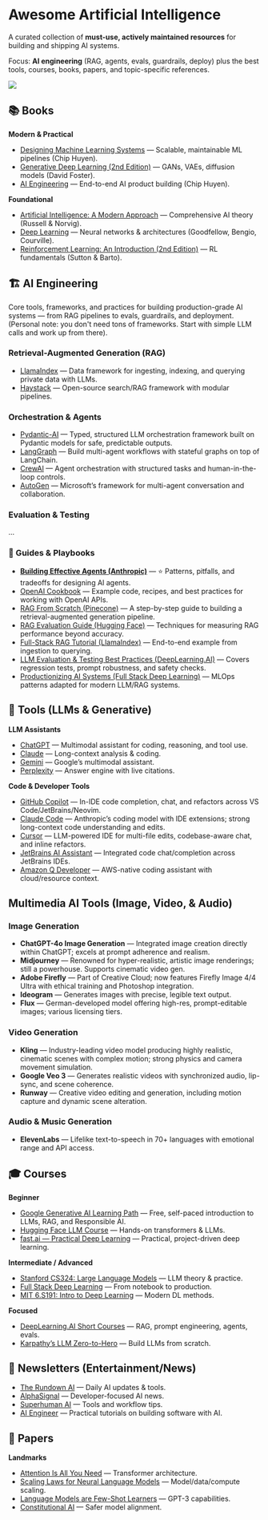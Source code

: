 # Awesome Artificial Intelligence

A curated collection of **must-use, actively maintained resources** for building and shipping AI systems.  

Focus: **AI engineering** (RAG, agents, evals, guardrails, deploy) plus the best tools, courses, books, papers, and topic-specific references.

![](https://media.giphy.com/media/jeAQYN9FfROX6/giphy.gif)

## 📚 Books

**Modern & Practical**
- [Designing Machine Learning Systems](https://www.oreilly.com/library/view/designing-machine-learning/9781098107956/) — Scalable, maintainable ML pipelines (Chip Huyen).
- [Generative Deep Learning (2nd Edition)](https://www.oreilly.com/library/view/generative-deep-learning/9781098134174/) — GANs, VAEs, diffusion models (David Foster).
- [AI Engineering](https://www.oreilly.com/library/view/ai-engineering/9781098166298/) — End-to-end AI product building (Chip Huyen).

**Foundational**
- [Artificial Intelligence: A Modern Approach](https://aima.cs.berkeley.edu/) — Comprehensive AI theory (Russell & Norvig).
- [Deep Learning](https://www.deeplearningbook.org/) — Neural networks & architectures (Goodfellow, Bengio, Courville).
- [Reinforcement Learning: An Introduction (2nd Edition)](https://web.stanford.edu/class/psych209/Readings/SuttonBartoIPRLBook2ndEd.pdf) — RL fundamentals (Sutton & Barto).

## 🏗 AI Engineering

Core tools, frameworks, and practices for building production-grade AI systems — from RAG pipelines to evals, guardrails, and deployment. (Personal note: you don't need tons of frameworks. Start with simple LLM calls and work up from there).

### Retrieval-Augmented Generation (RAG)
- [LlamaIndex](https://www.llamaindex.ai/) — Data framework for ingesting, indexing, and querying private data with LLMs.
- [Haystack](https://haystack.deepset.ai/) — Open-source search/RAG framework with modular pipelines.

### Orchestration & Agents
- [Pydantic-AI](https://ai.pydantic.dev/) — Typed, structured LLM orchestration framework built on Pydantic models for safe, predictable outputs.
- [LangGraph](https://www.langchain.com/langgraph) — Build multi-agent workflows with stateful graphs on top of LangChain.
- [CrewAI](https://www.crewai.com/) — Agent orchestration with structured tasks and human-in-the-loop controls.
- [AutoGen](https://microsoft.github.io/autogen/) — Microsoft’s framework for multi-agent conversation and collaboration.

### Evaluation & Testing

...

### 📖 Guides & Playbooks

- **[Building Effective Agents (Anthropic)](https://www.anthropic.com/engineering/building-effective-agents)** — ⭐ Patterns, pitfalls, and tradeoffs for designing AI agents.
- [OpenAI Cookbook](https://cookbook.openai.com/) — Example code, recipes, and best practices for working with OpenAI APIs.
- [RAG From Scratch (Pinecone)](https://www.pinecone.io/learn/retrieval-augmented-generation/) — A step-by-step guide to building a retrieval-augmented generation pipeline.
- [RAG Evaluation Guide (Hugging Face)](https://huggingface.co/blog/rag-evaluation) — Techniques for measuring RAG performance beyond accuracy.
- [Full-Stack RAG Tutorial (LlamaIndex)](https://docs.llamaindex.ai/en/stable/getting_started/full_stack_rag/) — End-to-end example from ingestion to querying.
- [LLM Evaluation & Testing Best Practices (DeepLearning.AI)](https://www.deeplearning.ai/short-courses/evaluating-and-testing-llm-applications/) — Covers regression tests, prompt robustness, and safety checks.
- [Productionizing AI Systems (Full Stack Deep Learning)](https://fullstackdeeplearning.com/) — MLOps patterns adapted for modern LLM/RAG systems.

## 💬 Tools (LLMs & Generative)

**LLM Assistants**
- [ChatGPT](https://openai.com/chatgpt/overview/) — Multimodal assistant for coding, reasoning, and tool use.
- [Claude](https://www.anthropic.com/claude) — Long-context analysis & coding.
- [Gemini](https://gemini.google.com/) — Google’s multimodal assistant.
- [Perplexity](https://www.perplexity.ai/) — Answer engine with live citations.

**Code & Developer Tools**
- [GitHub Copilot](https://github.com/features/copilot) — In-IDE code completion, chat, and refactors across VS Code/JetBrains/Neovim.
- [Claude Code](https://www.anthropic.com/claude) — Anthropic’s coding model with IDE extensions; strong long-context code understanding and edits.
- [Cursor](https://cursor.sh/) — LLM-powered IDE for multi-file edits, codebase-aware chat, and inline refactors.
- [JetBrains AI Assistant](https://www.jetbrains.com/ai/) — Integrated code chat/completion across JetBrains IDEs.
- [Amazon Q Developer](https://aws.amazon.com/q/developer/) — AWS-native coding assistant with cloud/resource context.

##  Multimedia AI Tools (Image, Video, & Audio)

### Image Generation
- **ChatGPT-4o Image Generation** — Integrated image creation directly within ChatGPT; excels at prompt adherence and realism.
- **Midjourney** — Renowned for hyper-realistic, artistic image renderings; still a powerhouse. Supports cinematic video gen.
- **Adobe Firefly** — Part of Creative Cloud; now features Firefly Image 4/4 Ultra with ethical training and Photoshop integration.
- **Ideogram** — Generates images with precise, legible text output.
- **Flux** — German-developed model offering high-res, prompt-editable images; various licensing tiers.
  
### Video Generation
- **Kling** — Industry-leading video model producing highly realistic, cinematic scenes with complex motion; strong physics and camera movement simulation.  
- **Google Veo 3** — Generates realistic videos with synchronized audio, lip-sync, and scene coherence. 
- **Runway** — Creative video editing and generation, including motion capture and dynamic scene alteration. 

### Audio & Music Generation
- **ElevenLabs** — Lifelike text-to-speech in 70+ languages with emotional range and API access. 

## 🎓 Courses

**Beginner**
- [Google Generative AI Learning Path](https://www.cloudskillsboost.google/paths/118) — Free, self-paced introduction to LLMs, RAG, and Responsible AI.
- [Hugging Face LLM Course](https://huggingface.co/learn/llm-course/chapter1/1) — Hands-on transformers & LLMs.
- [fast.ai — Practical Deep Learning](https://course.fast.ai/) — Practical, project-driven deep learning.

**Intermediate / Advanced**
- [Stanford CS324: Large Language Models](https://stanford-cs324.github.io/winter2022/) — LLM theory & practice.
- [Full Stack Deep Learning](https://fullstackdeeplearning.com/) — From notebook to production.
- [MIT 6.S191: Intro to Deep Learning](https://introtodeeplearning.com/) — Modern DL methods.

**Focused**
- [DeepLearning.AI Short Courses](https://learn.deeplearning.ai/) — RAG, prompt engineering, agents, evals.
- [Karpathy’s LLM Zero-to-Hero](https://www.youtube.com/playlist?list=PLAqhIrjkxbuWI23v9cThsA9GvCAUhRvKZ) — Build LLMs from scratch.

## 📰 Newsletters (Entertainment/News)

- [The Rundown AI](https://www.therundown.ai/) — Daily AI updates & tools.
- [AlphaSignal](https://alphasignal.ai/) — Developer-focused AI news.
- [Superhuman AI](https://www.superhuman.ai/) — Tools and workflow tips.
- [AI Engineer](https://newsletter.owainlewis.com) — Practical tutorials on building software with AI.

## 📄 Papers

**Landmarks**
- [Attention Is All You Need](https://arxiv.org/abs/1706.03762) — Transformer architecture.
- [Scaling Laws for Neural Language Models](https://arxiv.org/abs/2001.08361) — Model/data/compute scaling.
- [Language Models are Few-Shot Learners](https://arxiv.org/abs/2005.14165) — GPT-3 capabilities.
- [Constitutional AI](https://arxiv.org/abs/2212.08073) — Safer model alignment.